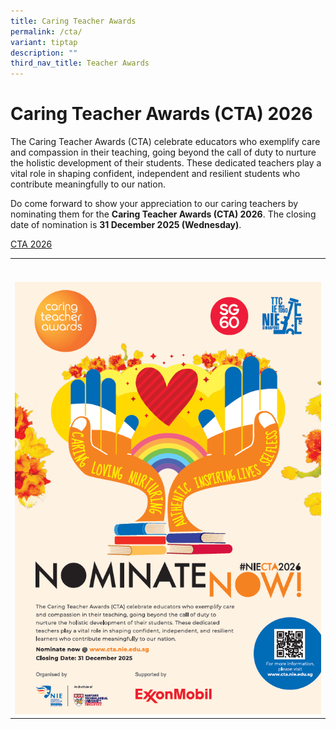 ```yaml
---
title: Caring Teacher Awards
permalink: /cta/
variant: tiptap
description: ""
third_nav_title: Teacher Awards
---
```

<h1><strong>Caring Teacher Awards (CTA) 2026</strong></h1>
<p></p>
<p>The Caring Teacher Awards (CTA) celebrate educators who exemplify care
and compassion in their teaching, going beyond the call of duty to nurture
the holistic development of their students. These dedicated teachers play
a vital role in shaping confident, independent and resilient students who
contribute meaningfully to our nation.</p>
<p>Do come forward to show your appreciation to our caring teachers by nominating
them for the&nbsp;<strong>Caring Teacher Awards (CTA) 2026</strong>. The
closing date of nomination is&nbsp;<strong>31 December 2025 (Wednesday)</strong>.</p>
<p><a href="https://www.cta.nie.edu.sg/nominate" rel="noopener nofollow" target="_blank">CTA 2026</a>
</p>
<table style="minWidth: 25px">
<colgroup>
<col>
</colgroup>
<tbody>
<tr>
<th rowspan="1" colspan="1">
<p></p>
</th>
</tr>
<tr>
<td rowspan="1" colspan="1">
<p></p>
<div class="isomer-image-wrapper">
<img style="width: 100%" height="auto" width="100%" alt="" src="/images/CTA_2026_Poster.png">
</div>
</td>
</tr>
</tbody>
</table>
<p></p>